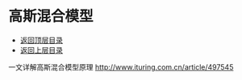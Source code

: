 # 高斯混合模型

- [返回顶层目录](../../README.md#目录)
- [返回上层目录](clustering.md)



一文详解高斯混合模型原理
http://www.ituring.com.cn/article/497545

